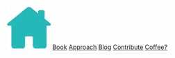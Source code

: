 [![Home](/core/img/home.webp)](/) [Book](/?p=book) [Approach](/?p=approach) [Blog](/?p=blog) [Contribute](/?p=contribute) [Coffee?](https://www.buymeacoffee.com/victornielsen)
